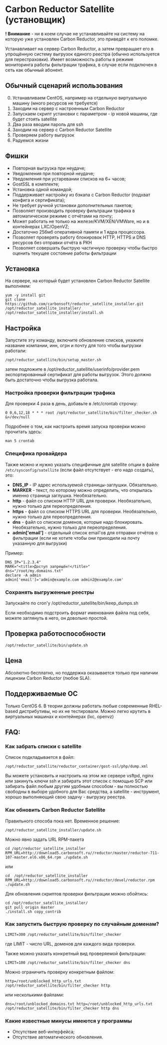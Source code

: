 # Carbon Reductor Satellite (установщик)

**! Внимание** - ни в коем случае не устанавливайте на систему на которую уже установлен Carbon Reductor, это приведёт к его поломке.

Устанавливает на сервер Carbon Reductor, а затем превращает его в упрощённую систему выгрузок единого реестра (обычно используется для перестраховки). Имеет возможность работы в режиме мониторинга работы фильтрации трафика, в случае если подключен в сеть как обычный абонент.


## Обычный сценарий использования

0. Устанавливаем CentOS, например на отдельную виртуальную машину (много ресурсов не требуется)
1. Заходим на сервер с настроенным Carbon Reductor
2. Запускаем скрипт установки с параметром - ip новой машины, где будет стоять satellite
3. Два раза вводим пароль для ssh
4. Заходим на сервер с Carbon Reductor Satellite
5. Проверяем работу выгрузок
6. Радуемся жизни

## Фишки

- Повторная выгрузка при неудаче;
- Уведомления при повторной неудаче;
- Уведомления при устаревании списков на 6+ часов;
- GostSSL в комплекте;
- Установка одной командой;
- Поддерживает настройку из бэкапа с Carbon Reductor (подхват конфига и сертификата);
- Не требует ручной установки дополнительных пакетов;
- Позволяет производить проверку фильтрации трафика в автоматическом режиме с отчётами на почту;
- Может работать не только на железе/KVM/XEN/VMWare, но и в контейнерах LXC/OpenVZ;
- Достаточно 256мб оперативной памяти и 1 ядра процессора.
- Позволяет проверять работу блокировок HTTP, HTTPS и DNS ресурсов без отправки отчёта в РКН
- Позволяет совершать быструю частичную проверку чтобы быстро оценить текущее состояние работы фильтрации

## Установка

На сервере, на который будет установлен Carbon Reductor Satellite выполняем:

    yum -y install git
    git clone https://github.com/carbonsoft/reductor_satellite_installer.git /opt/reductor_satellite_installer/
    /opt/reductor_satellite_installer/install.sh

## Настройка

Запустите эту команду, включите обновление списков, укажите название компании, инн, огрн и почту для того чтобы выгрузки работали:

    /opt/reductor_satellite/bin/setup_master.sh

затем подложите в /opt/reductor_satellite/userinfo/provider.pem экспортированный сертификат для работы выгрузок. Этого должно быть достаточно чтобы выгрузка работала.

### Настройка проверки фильтрации трафика

Для проверки 4 раза в день, добавьте в /etc/crontab строчку:

    0 0,6,12,18 * * * root /opt/reductor_satellite/bin/filter_checker.sh &>/dev/null

Подробнее о том, как настроить время запуска проверки можно прочитать здесь:

    man 5 crontab

### Специфика провайдера

Также можно и нужно указать специфичные для satellite опции в файле ```/etc/sysconfig/satellite``` (если файл отсутствует - его надо создать), это:

- **DNS_IP** - IP адрес используемой страницы-заглушки. Обязательно.
- **MARKER** - текст, по которому можно определить, что открылась именно страница заглушка. Необязательно.
- **http** - файл со списком HTTP URL для проверки. Необязательно, нужно только для переопределения.
- **https** - файл со списком HTTPS URL для проверки. Необязательно, нужно только для переопределения.
- **dns** - файл со списком доменов, которые надо блокировать. Необязательно, нужно только для переопределения.
- **admin['email']** - отдельный список email'ов для отправки отчётов о фильтрации (если не хотите чтобы они приходили на почту указанную для выгрузки)

Пример:

``` shell
DNS_IP="1.2.3.4"
MARK="<title>Доступ запрещён!</title>"
dns="/root/my.domains.txt"
declare -A admin
admin['email']='admin@example.com admin2@example.com'
```

### Сохранять выгруженные реестры

Запускайте по cron'у /opt/reductor_satellite/bin/keep_dumps.sh

Если необходимо подстроить формат именования файла под себя, можете заглянуть в него, он довольно простой.

## Проверка работоспособности

    /opt/reductor_satellite/bin/update.sh

## Цена

Абсолютно бесплатно, но поддержка оказывается только при наличии лицензии Carbon Reductor (любое SLA).

## Поддерживаемые ОС

Только CentOS 6. В теории должны работать любые современные RHEL-based дистрибутивы, но их не тестировали.
Можно легко крутить в виртуальных машинах и контейнерах (lxc, openvz)

## FAQ:

### Как забрать списки с satellite

Список подкладывается в файл:

    /opt/reductor_satellite/reductor_container/gost-ssl/php/dump.xml

Вы можете установить и настроить на этом же сервере vsftpd, nginx или закинуть ключи ssh и забирать этот список с помощью SCP или забирать файл любым другим удобным способом - вы полностью свободны в выборе удобного для Вас средства, а satellite - инструмент, хорошо выполняющий свою задачу - выгрузку реестра.

### Как обновить Carbon Reductor Satellite

Правильного способа пока нет. Временное решение:

    /opt/reductor_satellite_installer/update.sh

Можно явно задать URL RPM-пакета

    cd /opt/reductor_satellite_installer
    RPM_URL=http://download5.carbonsoft.ru//reductor/master/reductor-711-107-master.el6.x86_64.rpm ./update.sh

или

    cd  /opt/reductor_satellite_installer
    RPM_URL=http://download5.carbonsoft.ru//reductor/devel/reductor.rpm ./update.sh

Для обновления скриптов проверки фильтрации можно обойтись:

    cd /opt/reductor_satellite_installer/
    git pull origin master
    ./install.sh copy_contrib

### Как запустить быструю проверку по случайным доменам?

```
LIMIT=300 /opt/reductor_satellite/bin/filter_checker
```

где LIMIT - число URL, доменов для каждого вида проверки.

Также можно указать конкретный вид проверяемой фильтрации:

```
LIMIT=100 /opt/reductor_satellite/bin/filter_checker dns
```

Можно ограничить проверку конкретным файлом:

```
http=/root/unblocked_http_urls.txt /opt/reductor_satellite/bin/filter_checker http
```

или несколькими файлами:
```
dns=/root/unblocked_domains.txt http=/root/unblocked_http_urls.txt /opt/reductor_satellite/bin/filter_checker http dns

```
### Какие известные минусы имеются у программы

- Отсутствие веб-интерфейса;
- Отсутствие автоматического обновления.

